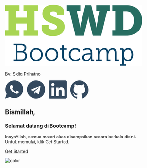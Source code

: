 <!-- logo -->
![logo](./_assets/logo.svg ':size=200')

By: Sidiq Prihatno

[![](./_assets/whatsapp.svg ':size=24')](https://wa.me/62895394856969) &nbsp;
[![](./_assets/telegram.svg ':size=24')](https://t.me/sidiqprihatno) &nbsp;
[![](./_assets/linkedin.svg ':size=24')](https://id.linkedin.com/in/sidiqprihatno) &nbsp; 
[![](./_assets/github.svg ':size=24')](https://github.com/prihatno96/)

## Bismillah,  
### Selamat datang di **Bootcamp!**

InsyaAllah, semua materi akan disampaikan secara berkala disini.  
Untuk memulai, klik Get Started.


[Get Started](day1.md)



<!-- background color -->
![color](#fff)